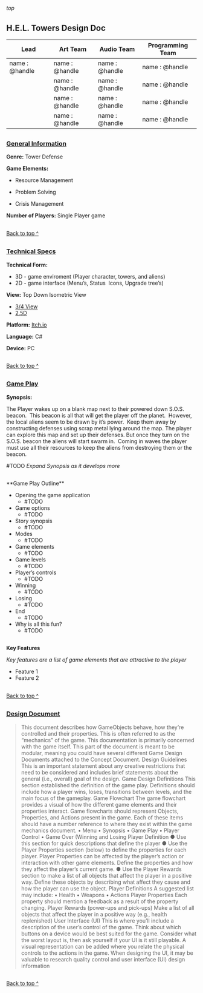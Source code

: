 
<h6>top</h6>
<h2><b>H.E.L. Towers Design Doc</b></h2>


|Lead           | Art Team        | Audio Team      | Programming Team | 
|---------------|-----------------|-----------------|------------------| 
|name : @handle | name : @handle  | name : @handle  | name : @handle   | 
|               | name : @handle  | name : @handle  | name : @handle   | 
|               | name : @handle  | name : @handle  | name : @handle   | 
|               | name : @handle  | name : @handle  | name : @handle   | 

<h2></h2>


<h3><u>General Information</u></h3>


**Genre:** Tower Defense



**Game Elements:**

- Resource Management

- Problem Solving

- Crisis Management

**Number of Players:** Single Player game

<h2></h2>

[Back to top ^](#top)

<h2></h2>

<h3><u> Technical Specs</h3></u>  

**Technical Form:**
- 3D - game enviroment (Player character, towers, and aliens)
-  2D - game interface (Menu’s, Status  Icons, Upgrade tree’s)

**View:** Top Down Isometric View
  - [3/4 View](https://tvtropes.org/pmwiki/pmwiki.php/Main/ThreeQuartersView)
  - [2.5D](https://tvtropes.org/pmwiki/pmwiki.php/Main/TwoAndAHalfD)

  **Platform:** [Itch.io](https://itch.io/) 

  **Language:** C#

  **Device:** PC
  
<h2></h2>

[Back to top ^](#top)

  <h2></h2>

<h3><u>Game Play</h3></u>

**Synopsis:**

  The Player wakes up on a blank map next to their powered down S.O.S. beacon.  This beacon is all that will get the player off the planet.  However, the local aliens seem to be drawn by it’s power.  Keep them away by constructing defenses using scrap metal lying around the map. The player can explore this map and set up their defenses. But once they turn on the S.O.S. beacon the aliens will start swarm in.  Coming in waves the player must use all their resources to keep the aliens from destroying them or the beacon. 
  
  #TODO _Expand Synopsis as it develops more_
  
  <h2></h2>
**Game Play Outline**


- Opening the game application
	- #TODO
- Game options 
	- #TODO
- Story synopsis
	- #TODO 
- Modes 
	- #TODO
- Game elements 
	- #TODO
- Game levels
	- #TODO 
- Player’s controls 
	- #TODO
- Winning 
	- #TODO
- Losing 
	- #TODO
- End 
	- #TODO
- Why is all this fun?
	- #TODO


<h2></h2>

**Key Features**

*Key features are a list of game elements that are attractive to the player*

- Feature 1
- Feature 2

<h2></h2>

[Back to top ^](#top)

<h2></h2>

<h3><u>Design Document</h3></u>

>This document describes how GameObjects behave, how they’re controlled and their properties. This is often referred to as
the “mechanics” of the game. This documentation is primarily concerned with
the game itself. This part of the document is meant to be modular, meaning you could have
several different Game Design Documents attached to the Concept Document.
Design Guidelines
This is an important statement about any creative restrictions that need to be considered and includes brief statements
about the general (i.e., overall) goal of the design.
Game Design Definitions
This section established the definition of the game play. Definitions should include how a player wins, loses, transitions
between levels, and the main focus of the gameplay.
Game Flowchart
The game flowchart provides a visual of how the different game elements and their properties interact. Game flowcharts
should represent Objects, Properties, and Actions present in the game. Each of these items should have a number reference
to where they exist within the game mechanics document.
• Menu
• Synopsis
• Game Play
• Player Control
• Game Over (Winning and Losing
Player Definition
● Use this section for quick descriptions that define the player
● Use the Player Properties section (below) to define the properties for each player. Player Properties can be
affected by the player’s action or interaction with other game elements. Define the properties and how they affect
the player’s current game.
● Use the Player Rewards section to make a list of all objects that affect the player in a positive way. Define these
objects by describing what affect they cause and how the player can use the object.
Player Definitions
A suggested list may include:
• Health
• Weapons
• Actions
Player Properties
Each property should mention a feedback as a result of the property changing.
Player Rewards (power-ups and pick-ups)
Make a list of all objects that affect the player in a positive way (e.g., health replenished)
User Interface (UI)
This is where you’ll include a description of the user’s control of the game. Think about which buttons on a device would be
best suited for the game. Consider what the worst layout is, then ask yourself if your UI is it still playable. A visual
representation can be added where you relate the physical controls to the actions in the game. When designing the UI, it may
be valuable to research quality control and user interface (UI) design information

<h2></h2>

[Back to top ^](#top)

<h2></h2>
